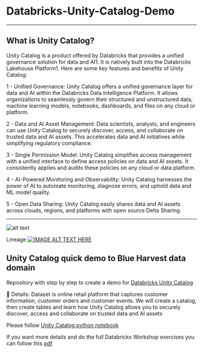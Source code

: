 # Databricks-Unity-Catalog-Demo

---------------------------------------------------------------------------------------------------------------------------------------------

## What is Unity Catalog?

Unity Catalog is a product offered by Databricks that provides a unified governance solution for data and AI1. It is natively built into the Databricks Lakehouse Platform1. Here are some key features and benefits of Unity Catalog:

1 - Unified Governance: Unity Catalog offers a unified governance layer for data and AI within the Databricks Data Intelligence Platform. It allows organizations to seamlessly govern their structured and unstructured data, machine learning models, notebooks, dashboards, and files on any cloud or platform.

2 - Data and AI Asset Management: Data scientists, analysts, and engineers can use Unity Catalog to securely discover, access, and collaborate on trusted data and AI assets. This accelerates data and AI initiatives while simplifying regulatory compliance.

3 - Single Permission Model: Unity Catalog simplifies access management with a unified interface to define access policies on data and AI assets. It consistently applies and audits these policies on any cloud or data platform.

4 - AI-Powered Monitoring and Observability: Unity Catalog harnesses the power of AI to automate monitoring, diagnose errors, and uphold data and ML model quality.

5 - Open Data Sharing: Unity Catalog easily shares data and AI assets across clouds, regions, and platforms with open source Delta Sharing.


--------------------------------------------------------------------------------------------------------------------------------------------

![alt text](https://www.databricks.com/wp-content/uploads/2022/04/db-45-blog-img-1.2.png)


Lineage
[![IMAGE ALT TEXT HERE](https://img.youtube.com/vi/mq2aQbteLmo/0.jpg)](https://www.youtube.com/watch?v=mq2aQbteLmo)



## Unity Catalog quick demo to Blue Harvest data domain

Repository with step by step to create a demo for [Databricks Unity Catalog](https://learn.microsoft.com/en-us/azure/databricks/data-governance/unity-catalog/)

📝 Details:
Dataset is online retail platform that captures customer information, customer orders and customer events. We will create a catalog, then create tables and learn how Unity Catalog allows you to securely discover, access and collaborate on trusted data and AI assets


Please follow [Unity Catalog python notebook](https://github.com/lopesdiego12/Databricks-Unity-Catalog-Demo/blob/4867fda9fe610854a59cc498a3a257327d8efd8c/Scripts/Unity%20Catalog%20demo%20-%20Blue%20Harvest.ipynb)

If you want more details and do the full Databricks Workshop exercises you can follow this [pdf](https://github.com/lopesdiego12/Databricks-Unity-Catalog-Demo/blob/b9ecad1365955a38ed28b75af730ce52503c58a9/Docs/Unity%20Catalog%20Workshop.pdf)




